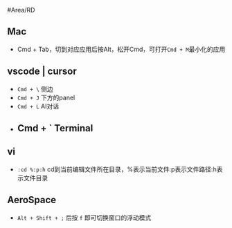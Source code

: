 #Area/RD 

## Mac

- Cmd + Tab，切到对应应用后按Alt，松开Cmd，可打开`Cmd + M`最小化的应用

## vscode | cursor

- `Cmd + \` 侧边
- `Cmd + J` 下方的panel
- `Cmd + L` AI对话
- **Cmd + \`** Terminal
	- 
## vi

- `:cd %:p:h` cd到当前编辑文件所在目录，%表示当前文件:p表示文件路径:h表示文件目录

## AeroSpace

- `Alt + Shift + ;` 后按 `f` 即可切换窗口的浮动模式

